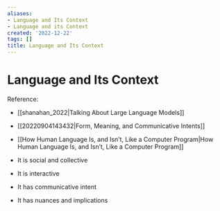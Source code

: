 ```yaml
---
aliases:
- Language and Its Context
- Language and its Context
created: '2022-12-22'
tags: []
title: Language and Its Context
---
```


# Language and Its Context

Reference:
- [[shanahan_2022|Talking About Large Language Models]]
- [[20220904143432|Form, Meaning, and Communicative Intents]]
- [[How Human Language Is, and Isn’t, Like a Computer Program|How Human Language Is, and Isn’t, Like a Computer Program]]

- It is social and collective
- It is interactive
- It has communicative intent
- It has nuances and implications
